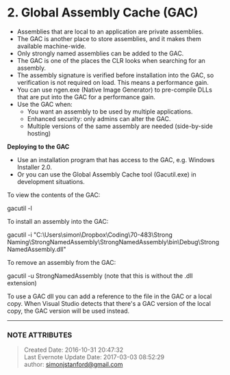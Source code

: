 # 2\. Global Assembly Cache (GAC)

  * Assemblies that are local to an application are private assemblies.
  * The GAC is another place to store assemblies, and it makes them available machine-wide.
  * Only strongly named assemblies can be added to the GAC.
  * The GAC is one of the places the CLR looks when searching for an assembly.
  * The assembly signature is verified before installation into the GAC, so verification is not required on load. This means a performance gain. 
  * You can use ngen.exe (Native Image Generator) to pre-compile DLLs that are put into the GAC for a performance gain.
  * Use the GAC when: 
    * You want an assembly to be used by multiple applications.
    * Enhanced security: only admins can alter the GAC.
    * Multiple versions of the same assembly are needed (side-by-side hosting)

  

  

 **Deploying to the GAC**

  * Use an installation program that has access to the GAC, e.g. Windows Installer 2.0.
  * Or you can use the Global Assembly Cache tool (Gacutil.exe) in development situations.

  

To view the contents of the GAC:

     

gacutil -l

  

To install an assembly into the GAC:

  

 gacutil -i "C:\Users\simon\Dropbox\Coding\70-483\Strong
Naming\StrongNamedAssembly\StrongNamedAssembly\bin\Debug\StrongNamedAssembly.dll"

  

To remove an assembly from the GAC:

    

 gacutil -u StrongNamedAssembly (note that this is without the .dll extension)

  

To use a GAC dll you can add a reference to the file in the GAC or a local
copy. When Visual Studio detects that there's a GAC version of the local copy,
the GAC version will be used instead.


---
### NOTE ATTRIBUTES
>Created Date: 2016-10-31 20:47:32  
>Last Evernote Update Date: 2017-03-03 08:52:29  
>author: simonjstanford@gmail.com  
<!--stackedit_data:
eyJoaXN0b3J5IjpbLTE5OTgyMDk3ODddfQ==
-->